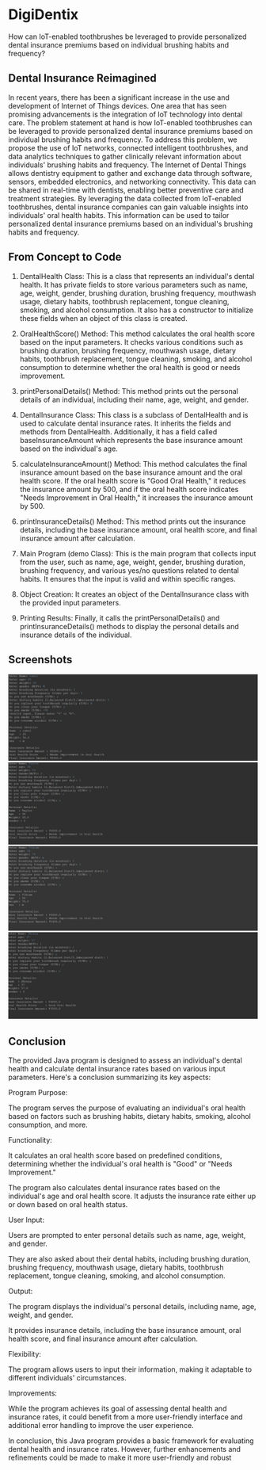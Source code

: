
# DigiDentix

How can IoT-enabled toothbrushes be leveraged to provide personalized dental insurance premiums based on individual brushing habits and frequency?



## Dental Insurance Reimagined
In recent years, there has been a significant increase in the use and development of Internet of Things devices.
One area that has seen promising advancements is the integration of IoT technology into dental care. The problem statement at hand is how IoT-enabled toothbrushes can be leveraged to provide personalized dental insurance premiums based on individual brushing habits and frequency.
To address this problem, we propose the use of IoT networks, connected intelligent toothbrushes, and data analytics techniques to gather clinically relevant information about individuals' brushing habits and frequency. The Internet of Dental Things allows dentistry equipment to gather and exchange data through software, sensors, embedded electronics, and networking connectivity. This data can be shared in real-time with dentists, enabling better preventive care and treatment strategies. By leveraging the data collected from IoT-enabled toothbrushes, dental insurance companies can gain valuable insights into individuals' oral health habits.
This information can be used to tailor personalized dental insurance premiums based on an individual's brushing habits and frequency.

## From Concept to Code
1. DentalHealth Class: This is a class that represents an individual's dental health. It has private
fields to store various parameters such as name, age, weight, gender, brushing duration,
brushing frequency, mouthwash usage, dietary habits, toothbrush replacement, tongue
cleaning, smoking, and alcohol consumption. It also has a constructor to initialize these fields
when an object of this class is created.

2. OralHealthScore() Method: This method calculates the oral health score based on the input
parameters. It checks various conditions such as brushing duration, brushing frequency,
mouthwash usage, dietary habits, toothbrush replacement, tongue cleaning, smoking, and
alcohol consumption to determine whether the oral health is good or needs improvement.

3. printPersonalDetails() Method: This method prints out the personal details of an individual,
including their name, age, weight, and gender.

4. DentalInsurance Class: This class is a subclass of DentalHealth and is used to calculate
dental insurance rates. It inherits the fields and methods from DentalHealth. Additionally, it
has a field called baseInsuranceAmount which represents the base insurance amount based on the individual's age.

5. calculateInsuranceAmount() Method: This method calculates the final insurance amount
based on the base insurance amount and the oral health score. If the oral health score is "Good
Oral Health," it reduces the insurance amount by 500, and if the oral health score indicates
"Needs Improvement in Oral Health," it increases the insurance amount by 500.

6. printInsuranceDetails() Method: This method prints out the insurance details, including the
base insurance amount, oral health score, and final insurance amount after calculation.

7. Main Program (demo Class): This is the main program that collects input from the user, such
as name, age, weight, gender, brushing duration, brushing frequency, and various yes/no
questions related to dental habits. It ensures that the input is valid and within specific ranges.

8. Object Creation: It creates an object of the DentalInsurance class with the provided input
parameters.

9. Printing Results: Finally, it calls the printPersonalDetails() and printInsuranceDetails()
methods to display the personal details and insurance details of the individual.
## Screenshots

![alt text](<Screenshot 2024-07-27 213047.png>)
![alt text](<Screenshot 2024-07-27 213256.png>) ![alt text](<Screenshot 2024-07-27 213227.png>) ![alt text](<Screenshot 2024-07-27 213245.png>)

## Conclusion
The provided Java program is designed to assess an individual's dental health and calculate dental
insurance rates based on various input parameters. Here's a conclusion summarizing its key
aspects:

Program Purpose:

 The program serves the purpose of evaluating an individual's oral health based on factors
such as brushing habits, dietary habits, smoking, alcohol consumption, and more.

Functionality:

It calculates an oral health score based on predefined conditions, determining whether the
individual's oral health is "Good" or "Needs Improvement."

 The program also calculates dental insurance rates based on the individual's age and oral health score. It adjusts the insurance rate either up or down based on oral health status.

User Input:

Users are prompted to enter personal details such as name, age, weight, and gender.

They are also asked about their dental habits, including brushing duration, brushing frequency, mouthwash usage, dietary habits, toothbrush replacement, tongue cleaning,
smoking, and alcohol consumption.

Output:

The program displays the individual's personal details, including name, age, weight, and gender.

It provides insurance details, including the base insurance amount, oral health score, and
final insurance amount after calculation.

Flexibility:

The program allows users to input their information, making it adaptable to different individuals' circumstances.

Improvements:

While the program achieves its goal of assessing dental health and insurance rates, it could
benefit from a more user-friendly interface and additional error handling to improve the user experience.

In conclusion, this Java program provides a basic framework for evaluating dental health and
insurance rates. However, further enhancements and refinements could be made to make it more
user-friendly and robust
